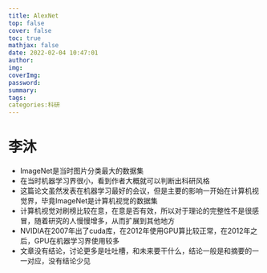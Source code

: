 ```yaml
---
title: AlexNet
top: false
cover: false
toc: true
mathjax: false
date: 2022-02-04 10:47:01
author:
img: 
coverImg:
password:
summary:
tags:
categories:科研
---
```


# 李沐

- ImageNet是当时图片分类最大的数据集
- 在当时机器学习界很小，看到作者大概就可以判断出科研风格
- 这篇论文虽然发表在机器学习最好的会议，但是主要的影响一开始在计算机视觉界，毕竟ImageNet是计算机视觉的数据集
- 计算机视觉对刷榜比较在意，在意是否有效，所以对于理论的完整性不是很感冒，随着研究的人慢慢增多，从而扩展到其他地方
- NVIDIA在2007年出了cuda库，在2012年使用GPU算比较正常，在2012年之后，GPU在机器学习界使用较多
- 文章没有结论，讨论更多是吐吐槽，和未来要干什么，结论一般是和摘要的一一对应，没有结论少见
